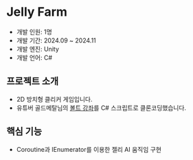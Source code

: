 # Jelly Farm 
 - 개발 인원: 1명
 - 개발 기간: 2024.09 ~ 2024.11
 - 개발 엔진: Unity
 - 개발 언어: C#

## 프로젝트 소개
 - 2D 방치형 클리커 게임입니다.
 - 유튜버 골드메탈님의  [볼트 강좌](https://youtu.be/G6NronfnXfg?feature=shared)를 C# 스크립트로 클론코딩했습니다.

## 핵심 기능
 - Coroutine과 IEnumerator를 이용한 젤리 AI 움직임 구현

